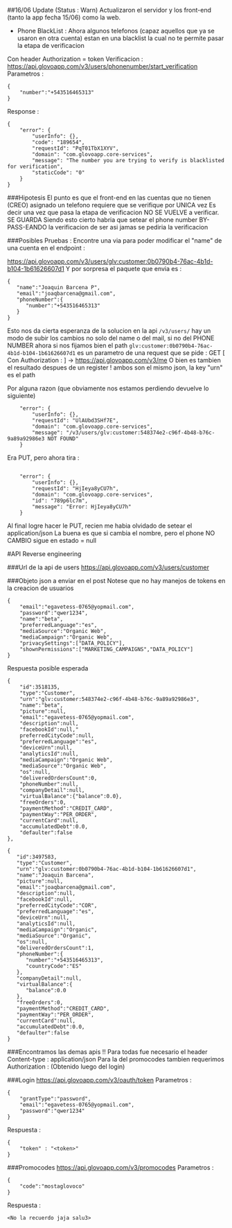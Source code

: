 ##16/06 Update (Status : Warn)
Actualizaron el servidor y los front-end (tanto la app fecha 15/06) como la web.
* Phone BlackList : Ahora algunos telefonos (capaz aquellos que ya se usaron en
otra cuenta) estan en una blacklist la cual no te permite pasar la etapa de verificacion

Con header Authorization = token
Verificacion : https://api.glovoapp.com/v3/users/phonenumber/start_verification
Parametros : 
```
{
	"number":"+543516465313"
}
```
Response : 
```
{
    "error": {
        "userInfo": {},
        "code": "189654",
        "requestId": "PqT01TbX1XYV",
        "domain": "com.glovoapp.core-services",
        "message": "The number you are trying to verify is blacklisted for verification",
        "staticCode": "0"
    }
}
```
###Hipotesis
El punto es que el front-end en las cuentas que no tienen (CREO) asignado un telefono
requiere que se verifique por UNICA vez
Es decir una vez que pasa la etapa de verificacion NO SE VUELVE a verificar. SE GUARDA
Siendo esto cierto habria que setear el phone number BY-PASS-EANDO la verificacion de ser
asi jamas se pediria la verificacion

###Posibles Pruebas : 
Encontre una via para poder modificar el "name" de una cuenta en el endpoint :

https://api.glovoapp.com/v3/users/glv:customer:0b0790b4-76ac-4b1d-b104-1b61626607d1
Y por sorpresa el paquete que envia es : 
```
{  
   "name":"Joaquin Barcena P",
   "email":"joaqbarcena@gmail.com",
   "phoneNumber":{  
      "number":"+543516465313"
   }
}
```
Esto nos da cierta esperanza de la solucion en la api `/v3/users/` hay un modo de subir los cambios no solo del name o del mail, si no del PHONE NUMBER
ahora si nos fijamos bien el path `glv:customer:0b0790b4-76ac-4b1d-b104-1b61626607d1` es un parametro de una request que se pide : 
GET [ Con Authorization : <token> ] -> https://api.glovoapp.com/v3/me
O bien es tambien el resultado despues de un register !
ambos son el mismo json, la key "urn" es el path

Por alguna razon (que obviamente nos estamos perdiendo devuelve lo siguiente)
```
    "error": {
        "userInfo": {},
        "requestId": "UlAUbd3SHf7E",
        "domain": "com.glovoapp.core-services",
        "message": "/v3/users/glv:customer:548374e2-c96f-4b48-b76c-9a89a92986e3 NOT FOUND"
    }
```
Era PUT, pero ahora tira : 
```

    "error": {
        "userInfo": {},
        "requestId": "HjIeya8yCU7h",
        "domain": "com.glovoapp.core-services",
        "id": "789p6lc7m",
        "message": "Error: HjIeya8yCU7h"
    }
```
Al final logre hacer le PUT, recien me habia olvidado de setear el application/json
La buena es que si cambia el nombre, pero el phone NO CAMBIO sigue en estado = null

#API Reverse engineering

###Url de la api de users
https://api.glovoapp.com/v3/users/customer

###Objeto json a enviar en el post
Notese que no hay manejos de tokens en la creacion de usuarios
```
{
	"email":"egavetess-0765@yopmail.com",
	"password":"qwer1234",
	"name":"beta",
	"preferredLanguage":"es",
	"mediaSource":"Organic Web",
	"mediaCampaign":"Organic Web",
	"privacySettings":["DATA_POLICY"],
	"shownPermissions":["MARKETING_CAMPAIGNS","DATA_POLICY"]
}
```

Respuesta posible esperada
```
{
	"id":3518135,
	"type":"Customer",
	"urn":"glv:customer:548374e2-c96f-4b48-b76c-9a89a92986e3",
	"name":"beta",
	"picture":null,
	"email":"egavetess-0765@yopmail.com",
	"description":null,
	"facebookId":null,"
	preferredCityCode":null,
	"preferredLanguage":"es",
	"deviceUrn":null,
	"analyticsId":null,
	"mediaCampaign":"Organic Web",
	"mediaSource":"Organic Web",
	"os":null,
	"deliveredOrdersCount":0,
	"phoneNumber":null,
	"companyDetail":null,
	"virtualBalance":{"balance":0.0},
	"freeOrders":0,
	"paymentMethod":"CREDIT_CARD",
	"paymentWay":"PER_ORDER",
	"currentCard":null,
	"accumulatedDebt":0.0,
	"defaulter":false
},

{  
   "id":3497583,
   "type":"Customer",
   "urn":"glv:customer:0b0790b4-76ac-4b1d-b104-1b61626607d1",
   "name":"Joaquin Barcena",
   "picture":null,
   "email":"joaqbarcena@gmail.com",
   "description":null,
   "facebookId":null,
   "preferredCityCode":"COR",
   "preferredLanguage":"es",
   "deviceUrn":null,
   "analyticsId":null,
   "mediaCampaign":"Organic",
   "mediaSource":"Organic",
   "os":null,
   "deliveredOrdersCount":1,
   "phoneNumber":{  
      "number":"+543516465313",
      "countryCode":"ES"
   },
   "companyDetail":null,
   "virtualBalance":{  
      "balance":0.0
   },
   "freeOrders":0,
   "paymentMethod":"CREDIT_CARD",
   "paymentWay":"PER_ORDER",
   "currentCard":null,
   "accumulatedDebt":0.0,
   "defaulter":false
}
```

###Encontramos las demas apis !!
Para todas fue necesario el header
Content-type : application/json
Para la del promocodes tambien requerimos 
Authorization : <token> (Obtenido luego del login)

###Login
https://api.glovoapp.com/v3/oauth/token
Parametros :
```
{
	"grantType":"password",
	"email":"egavetess-0765@yopmail.com",
	"password":"qwer1234"
}
```
Respuesta : 
```
{
	"token" : "<token>"
}
```

###Promocodes
https://api.glovoapp.com/v3/promocodes
Parametros : 
```
{
	"code":"mostaglovoco"
}
```
Respuesta : 
```
<No la recuerdo jaja salu3>
```



